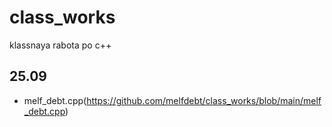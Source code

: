# class_works
klassnaya rabota po c++
## 25.09
- melf_debt.cpp(https://github.com/melfdebt/class_works/blob/main/melf_debt.cpp)
